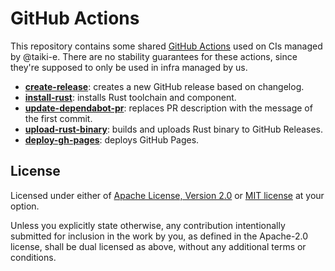 # GitHub Actions

This repository contains some shared [GitHub Actions][actions] used on CIs
managed by @taiki-e.
There are no stability guarantees for these actions, since they're supposed to
only be used in infra managed by us.

- [**create-release**](create-release): creates a new GitHub release based on
  changelog.
- [**install-rust**](install-rust): installs Rust toolchain and component.
- [**update-dependabot-pr**](update-dependabot-pr): replaces PR description with
  the message of the first commit.
- [**upload-rust-binary**](upload-rust-binary): builds and uploads Rust binary
  to GitHub Releases.
- [**deploy-gh-pages**](deploy-gh-pages): deploys GitHub Pages.

[actions]: https://docs.github.com/en/free-pro-team@latest/actions/creating-actions/about-actions

## License

Licensed under either of [Apache License, Version 2.0](LICENSE-APACHE) or
[MIT license](LICENSE-MIT) at your option.

Unless you explicitly state otherwise, any contribution intentionally submitted
for inclusion in the work by you, as defined in the Apache-2.0 license, shall
be dual licensed as above, without any additional terms or conditions.
